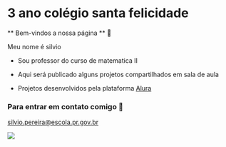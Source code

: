 # 3 ano colégio santa felicidade

** Bem-vindos a nossa página ** 💙

Meu nome é silvio 

- Sou professor do curso de matematica II 

-  Aqui será publicado alguns projetos compartilhados em sala de aula
-  Projetos desenvolvidos pela plataforma [Alura](http://www.alura.com.br)

### Para entrar em contato comigo 📧
silvio.pereira@escola.pr.gov.br






![](https://media.tenor.com/xKJ0blGgIlQAAAAM/dance-happy.gif)
